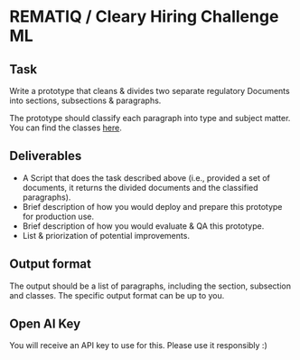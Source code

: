 # REMATIQ / Cleary Hiring Challenge ML

## Task

Write a prototype that cleans & divides two separate regulatory Documents into sections, subsections & paragraphs.

The prototype should classify each paragraph into type and subject matter. You can find the classes [here](req_analysis/models/classes.py).

## Deliverables

- A Script that does the task described above (i.e., provided a set of documents, it returns the divided documents and the classified paragraphs).
- Brief description of how you would deploy and prepare this prototype for production use.
- Brief description of how you would evaluate & QA this prototype.
- List & priorization of potential improvements.

## Output format

The output should be a list of paragraphs, including the section, subsection and classes. The specific output format can be up to you.

## Open AI Key

You will receive an API key to use for this. Please use it responsibly :) 
